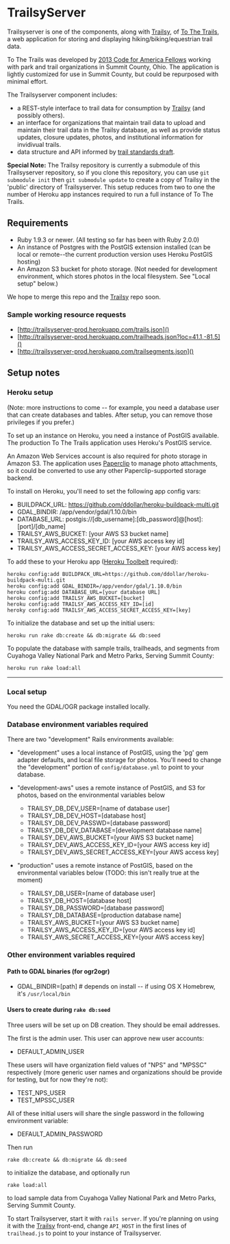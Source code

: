 # TrailsyServer

Trailsyserver is one of the components, along with [Trailsy](http://www.github.com/danavery/trailsy), of [To The Trails](http://tothetrails.com), a web application for storing and displaying hiking/biking/equestrian trail data.

To The Trails was developed by [2013 Code for America Fellows](http://www.codeforamerica.org/cities/summitcounty/) working with park and trail organizations in Summit County, Ohio.  The application is lightly customized for use in Summit County, but could be repurposed with minimal effort.

The Trailsyserver component includes:

  - a REST-style interface to trail data for consumption by [Trailsy](http://www.github.com/danavery/trailsy) (and possibly others). 
  - an interface for organizations that maintain trail data to upload and maintain their trail data in the Trailsy database, as well as provide status updates, closure updates, photos, and institutional information for invidivual trails.
  - data structure and API informed by [trail standards draft](https://docs.google.com/document/d/1frt5HkKTdqEaNEnfk2Dq9IYxctvPjVnoU_F33Px2zSQ).
 
**Special Note:** The Trailsy repository is currently a submodule of this Trailsyserver repository, so if you clone this repository, you can use `git submodule init` then `git submodule update` to create a copy of Trailsy in the 'public' directory of Trailsyserver. This setup reduces from two to one the number of Heroku app instances required to run a full instance of To The Trails.

## Requirements

  - Ruby 1.9.3 or newer. (All testing so far has been with Ruby 2.0.0)
  - An instance of Postgres with the PostGIS extension installed (can be local or remote--the current production version uses Heroku PostGIS hosting)
  - An Amazon S3 bucket for photo storage. (Not needed for development environment, which stores photos in the local filesystem. See "Local setup" below.)

We hope to merge this repo and the [Trailsy](http://www.github.com/danavery/trailsy) repo soon.

### Sample working resource requests
  - [http://trailsyserver-prod.herokuapp.com/trails.json]()
  - [http://trailsyserver-prod.herokuapp.com/trailheads.json?loc=41.1,-81.5]()
  - [http://trailsyserver-prod.herokuapp.com/trailsegments.json]()

## Setup notes

### Heroku setup

(Note: more instructions to come -- for example, you need a database user that can create databases and tables. After setup, you can remove those privileges if you prefer.)

To set up an instance on Heroku, you need a instance of PostGIS available. The production To The Trails application uses Heroku's PostGIS service.

An Amazon Web Services account is also required for photo storage in Amazon S3. The application uses [Paperclip](https://github.com/thoughtbot/paperclip) to manage photo attachments, so it could be converted to use any other Paperclip-supported storage backend.

To install on Heroku, you'll need to set the following app config vars:

 - BUILDPACK_URL:                         https://github.com/ddollar/heroku-buildpack-multi.git
 - GDAL_BINDIR:                           /app/vendor/gdal/1.10.0/bin
 - DATABASE_URL:                          postgis://[db_username]:[db_password]@[host]:[port]/[db_name]
 - TRAILSY_AWS_BUCKET:                    [your AWS S3 bucket name]
 - TRAILSY_AWS_ACCESS_KEY_ID:             [your AWS access key id]
 - TRAILSY_AWS_ACCESS_SECRET_ACCESS_KEY:  [your AWS access key]

To add these to your Heroku app ([Heroku Toolbelt](https://toolbelt.heroku.com/) required):

    heroku config:add BUILDPACK_URL=https://github.com/ddollar/heroku-buildpack-multi.git
    heroku config:add GDAL_BINDIR=/app/vendor/gdal/1.10.0/bin
    heroku config:add DATABASE_URL=[your database URL]
    heroku config:add TRAILSY_AWS_BUCKET=[bucket] 
    heroku config:add TRAILSY_AWS_ACCESS_KEY_ID=[id] 
    heroky config:add TRAILSY_AWS_ACCESS_SECRET_ACCESS_KEY=[key]

To initialize the database and set up the initial users:

    heroku run rake db:create && db:migrate && db:seed

To populate the database with sample trails, trailheads, and segments from Cuyahoga Valley National Park and Metro Parks, Serving Summit County:

    heroku run rake load:all

---

### Local setup

You need the GDAL/OGR package installed locally.

### Database environment variables required

There are two "development" Rails environments available: 

 - "development" uses a local instance of PostGIS, using the 'pg' gem adapter defaults, and local file storage for photos. You'll need to change the "development" portion of `config/database.yml` to point to your database.

 - "development-aws" uses a remote instance of PostGIS, and S3 for photos, based on the environmental variables below

    - TRAILSY_DB_DEV_USER=[name of database user]
    - TRAILSY_DB_DEV_HOST=[database host]
    - TRAILSY_DB_DEV_PASSWD=[database password]
    - TRAILSY_DB_DEV_DATABASE=[development database name]
    - TRAILSY_DEV_AWS_BUCKET=[your AWS S3 bucket name]
    - TRAILSY_DEV_AWS_ACCESS_KEY_ID=[your AWS access key id]
    - TRAILSY_DEV_AWS_SECRET_ACCESS_KEY=[your AWS access key]

 - "production" uses a remote instance of PostGIS, based on the environmental variables below (TODO: this isn't really true at the moment)

    - TRAILSY_DB_USER=[name of database user]
    - TRAILSY_DB_HOST=[database host]
    - TRAILSY_DB_PASSWORD=[database password]
    - TRAILSY_DB_DATABASE=[production database name]
    - TRAILSY_AWS_BUCKET=[your AWS S3 bucket name]
    - TRAILSY_AWS_ACCESS_KEY_ID=[your AWS access key id]
    - TRAILSY_AWS_SECRET_ACCESS_KEY=[your AWS access key]

### Other environment variables required

#### Path to GDAL binaries (for ogr2ogr)
 - GDAL_BINDIR=[path]  # depends on install -- if using OS X Homebrew, it's `/usr/local/bin`

#### Users to create during `rake db:seed`
Three users will be set up on DB creation. They should be email addresses. 

The first is the admin user. This user can approve new user accounts:

 - DEFAULT_ADMIN_USER

These users will have organization field values of "NPS" and "MPSSC" respectively (more generic user names and organizations should be provide for testing, but for now they're not):

 - TEST_NPS_USER
 - TEST_MPSSC_USER

All of these initial users will share the single password in the following environment variable:

 - DEFAULT_ADMIN_PASSWORD

Then run 

    rake db:create && db:migrate && db:seed

to initialize the database, and optionally run

    rake load:all

to load sample data from Cuyahoga Valley National Park and Metro Parks, Serving Summit County.

To start Trailsyserver, start it with `rails server`. If you're planning on using it with the [Trailsy](http://www.github.com/danavery/trailsy) front-end, change `API_HOST` in the first lines of `trailhead.js` to point to your instance of Trailsyserver. 

